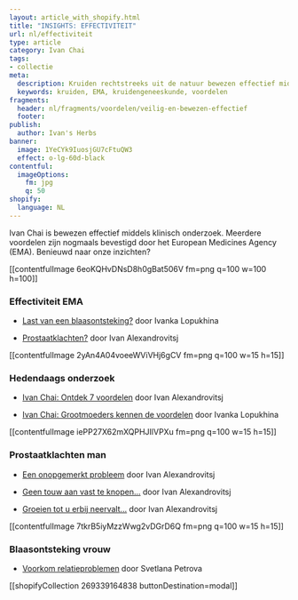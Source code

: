 ```yaml
---
layout: article_with_shopify.html
title: "INSIGHTS: EFFECTIVITEIT"
url: nl/effectiviteit
type: article
category: Ivan Chai
tags:
- collectie
meta:
  description: Kruiden rechtstreeks uit de natuur bewezen effectief middels klinisch onderzoek. Vanwege grootschalig langdurige onderzoek tevens bevestigd door het EMA. De resultaten liegen er niet om... Benieuwd naar onze inzichten?
  keywords: kruiden, EMA, kruidengeneeskunde, voordelen
fragments:
  header: nl/fragments/voordelen/veilig-en-bewezen-effectief
  footer:
publish:
  author: Ivan's Herbs
banner:
  image: 1YeCYk9IuosjGU7cFtuQW3
  effect: o-lg-60d-black
contentful:
  imageOptions:
    fm: jpg
    q: 50
shopify:
  language: NL
---
```


Ivan Chai is bewezen effectief middels klinisch onderzoek. Meerdere voordelen zijn nogmaals bevestigd door het European Medicines Agency (EMA). Benieuwd naar onze inzichten?

[[contentfulImage 6eoKQHvDNsD8h0gBat506V fm=png q=100 w=100 h=100]]

### Effectiviteit EMA

* [Last van een blaasontsteking?](/nl/effectiveness/ivan-chai-blaasontsteking/) door Ivanka Lopukhina

* [Prostaatklachten?](/nl/effectiveness/ivan-chai-prostaat/) door Ivan Alexandrovitsj

[[contentfulImage 2yAn4A04voeeWViVHj6gCV fm=png q=100 w=15 h=15]]

### Hedendaags onderzoek

* [Ivan Chai: Ontdek 7 voordelen](/nl/artikel/ivanchai/ontdek-7-voordelen/) door Ivan Alexandrovitsj

* [Ivan Chai: Grootmoeders kennen de voordelen](/nl/artikel/ivanchai/grootmoeders-kennen-de-voordelen) door Ivanka Lopukhina

[[contentfulImage iePP27X62mXQPHJIlVPXu fm=png q=100 w=15 h=15]]

### Prostaatklachten man

* [Een onopgemerkt probleem](/nl/artikel/prostaat/prostaatkanker/een-onopgemerkt-probleem/) door Ivan Alexandrovitsj

* [Geen touw aan vast te knopen...](/nl/artikel/prostaat/prostaatontsteking/er-is-geen-touw-aan-vast-te-knopen/) door Ivan Alexandrovitsj

* [Groeien tot u erbij neervalt…](/nl/artikel/groeien-tot-u-erbij-neervalt) door Ivan Alexandrovitsj

[[contentfulImage 7tkrB5iyMzzWwg2vDGrD6Q fm=png q=100 w=15 h=15]]

### Blaasontsteking vrouw

* [Voorkom relatieproblemen](/nl/artikel/voorkom-relatieproblemen) door Svetlana Petrova

[[shopifyCollection 269339164838 buttonDestination=modal]]

